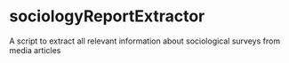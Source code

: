 # sociologyReportExtractor
A script to extract all relevant information about sociological surveys from media articles
